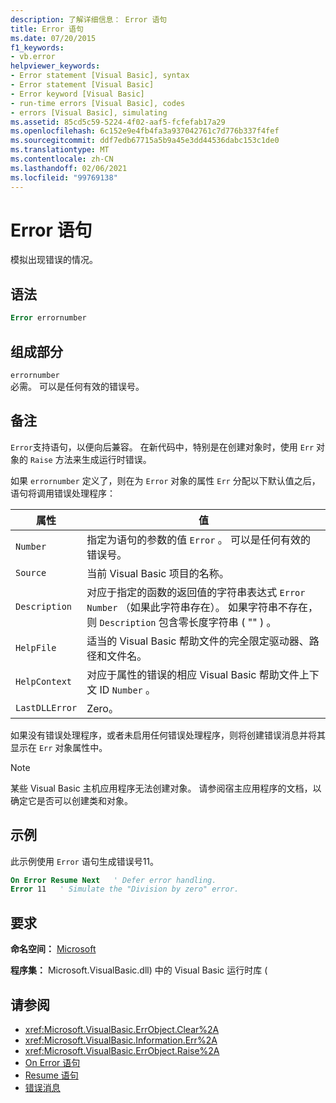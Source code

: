 ```yaml
---
description: 了解详细信息： Error 语句
title: Error 语句
ms.date: 07/20/2015
f1_keywords:
- vb.error
helpviewer_keywords:
- Error statement [Visual Basic], syntax
- Error statement [Visual Basic]
- Error keyword [Visual Basic]
- run-time errors [Visual Basic], codes
- errors [Visual Basic], simulating
ms.assetid: 85cd5c59-5224-4f02-aaf5-fcfefab17a29
ms.openlocfilehash: 6c152e9e4fb4fa3a937042761c7d776b337f4fef
ms.sourcegitcommit: ddf7edb67715a5b9a45e3dd44536dabc153c1de0
ms.translationtype: MT
ms.contentlocale: zh-CN
ms.lasthandoff: 02/06/2021
ms.locfileid: "99769138"
---
```

# <a name="error-statement"></a>Error 语句

模拟出现错误的情况。  
  
## <a name="syntax"></a>语法  
  
```vb  
Error errornumber  
```  
  
## <a name="parts"></a>组成部分  

 `errornumber`  
 必需。 可以是任何有效的错误号。  
  
## <a name="remarks"></a>备注  

 `Error`支持语句，以便向后兼容。 在新代码中，特别是在创建对象时，使用 `Err` 对象的 `Raise` 方法来生成运行时错误。  
  
 如果 `errornumber` 定义了，则在为 `Error` 对象的属性 `Err` 分配以下默认值之后，语句将调用错误处理程序：  
  
|属性|值|  
|--------------|-----------|  
|`Number`|指定为语句的参数的值 `Error` 。 可以是任何有效的错误号。|  
|`Source`|当前 Visual Basic 项目的名称。|  
|`Description`|对应于指定的函数的返回值的字符串表达式 `Error` `Number` （如果此字符串存在）。 如果字符串不存在，则 `Description` 包含零长度字符串 ( "" ) 。|  
|`HelpFile`|适当的 Visual Basic 帮助文件的完全限定驱动器、路径和文件名。|  
|`HelpContext`|对应于属性的错误的相应 Visual Basic 帮助文件上下文 ID `Number` 。|  
|`LastDLLError`|Zero。|  
  
 如果没有错误处理程序，或者未启用任何错误处理程序，则将创建错误消息并将其显示在 `Err` 对象属性中。  
  
> [!NOTE]
> 某些 Visual Basic 主机应用程序无法创建对象。 请参阅宿主应用程序的文档，以确定它是否可以创建类和对象。  
  
## <a name="example"></a>示例  

 此示例使用 `Error` 语句生成错误号11。  
  
```vb  
On Error Resume Next   ' Defer error handling.  
Error 11   ' Simulate the "Division by zero" error.  
```  
  
## <a name="requirements"></a>要求  

 **命名空间：** [Microsoft](../runtime-library-members.md)  
  
 **程序集：** Microsoft.VisualBasic.dll) 中的 Visual Basic 运行时库 (  
  
## <a name="see-also"></a>请参阅

- <xref:Microsoft.VisualBasic.ErrObject.Clear%2A>
- <xref:Microsoft.VisualBasic.Information.Err%2A>
- <xref:Microsoft.VisualBasic.ErrObject.Raise%2A>
- [On Error 语句](on-error-statement.md)
- [Resume 语句](resume-statement.md)
- [错误消息](../error-messages/index.md)
